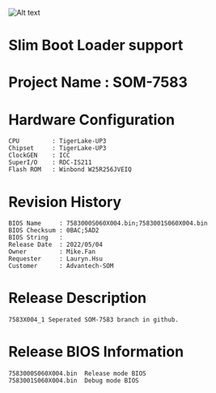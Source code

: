 ![Alt text](https://www.advantech.tw/css/css-img/advantech-logo-notagl.svg "Advantech sbl")

# Slim Boot Loader support 

#  Project Name : SOM-7583 

#  Hardware Configuration
    CPU         : TigerLake-UP3
    Chipset     : TigerLake-UP3
    ClockGEN    : ICC
    SuperI/O    : RDC-IS211
    Flash ROM   : Winbond W25R256JVEIQ

#  Revision History
    BIOS Name     : 7583000S060X004.bin;7583001S060X004.bin
    BIOS Checksum : 0BAC;5AD2
    BIOS String   : 
    Release Date  : 2022/05/04
    Owner         : Mike.Fan
    Requester     : Lauryn.Hsu
    Customer      : Advantech-SOM

#  Release Description
    7583X004_1 Seperated SOM-7583 branch in github.
 
#  Release BIOS Information
    7583000S060X004.bin  Release mode BIOS
    7583001S060X004.bin  Debug mode BIOS
 